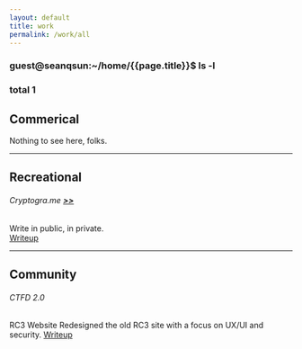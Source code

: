 ```yaml
---
layout: default
title: work
permalink: /work/all
---
```


### guest@seanqsun:~/home/{{page.title}}$ ls -l

### total 1

## Commerical

Nothing to see here, folks.

<hr>

## Recreational

###### Cryptogra.me [**>>**](http://cryptogra.me)   
Write in public, in private.  
<a class="link2" href="/work/cryptograme">Writeup</a>

<hr>

## Community

###### CTFD 2.0 
RC3 Website
Redesigned the old RC3 site with a focus on UX/UI and security. 
<a class="link2" href="/work/rc3">Writeup</a>

